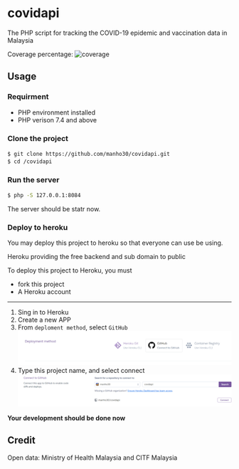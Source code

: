 # covidapi

The PHP script for tracking the COVID-19 epidemic and vaccination data in Malaysia

Coverage percentage: ![coverage](https://img.shields.io/badge/coverage-42%25-green)
## Usage


### Requirment
- PHP environment installed
- PHP verison 7.4 and above


### Clone the project

```bash
$ git clone https://github.com/manho30/covidapi.git
$ cd /covidapi
```

### Run the server

``` bash
$ php -S 127.0.0.1:8084
```
The server should be statr now.

### Deploy to heroku

You may deploy this project to heroku
so that everyone can use be using.

Heroku providing the free backend and sub domain 
to public

To deploy this project to Heroku, you must

- fork this project
- A Heroku account

---
1. Sing in to Heroku
2. Create a new APP
3. From `deploment method`, select `GitHub`
![img](/assest/heroku-github-method.png)
4. Type this project name, and select connect
![img](assest/gtihub-connect.png)

**Your development should be done now**

## Credit
Open data: Ministry of Health Malaysia and CITF Malaysia
